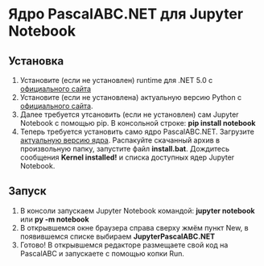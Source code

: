 # Ядро PascalABC.NET для Jupyter Notebook
## Установка
1) Установите (если не установлен) runtime для .NET 5.0 с [официального сайта](https://dotnet.microsoft.com/en-us/download/dotnet/thank-you/runtime-5.0.17-windows-x64-installer?cid=getdotnetcore)
2) Установите (если не установлена) актуальную версию Python с [официального сайта](https://www.python.org/downloads/). 
3) Далее требуется утсановить (если не установлен) сам Jupyter Notebook с помощью pip. В консольной строке: **pip install notebook**
4) Теперь требуется установить само ядро PascalABC.NET. Загрузите [актуальную версию ядра](https://github.com/Looken15/JupyterPascalABC.NET/releases/tag/v1.0.0).
Распакуйте скачанный архив в произвольную папку, запустите файл **install.bat**. Дождитесь сообщения **Kernel installed!** и списка доступных ядер Jupyter Notebook.


## Запуск
1) В консоли запускаем Jupyter Notebook командой: **jupyter notebook** или **py -m notebook**
2) В открывшемся окне браузера справа сверху жмём пункт New, в появившемся списке выбираем **JupyterPascalABC.NET**
3) Готово! В открывшемся редакторе размещаете свой код на PascalABC и запускаете c помощью копки Run.

